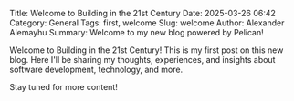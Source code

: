 Title: Welcome to Building in the 21st Century
Date: 2025-03-26 06:42
Category: General
Tags: first, welcome
Slug: welcome
Author: Alexander Alemayhu
Summary: Welcome to my new blog powered by Pelican!

Welcome to Building in the 21st Century! This is my first post on this new blog. 
Here I'll be sharing my thoughts, experiences, and insights about software development, technology, and more.

Stay tuned for more content!

